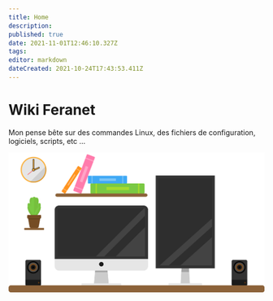 ```yaml
---
title: Home
description: 
published: true
date: 2021-11-01T12:46:10.327Z
tags: 
editor: markdown
dateCreated: 2021-10-24T17:43:53.411Z
---
```


# Wiki Feranet
Mon pense bête sur des commandes Linux, des fichiers de configuration, logiciels, scripts, etc ...

![bureau.png](/bureau.png)
